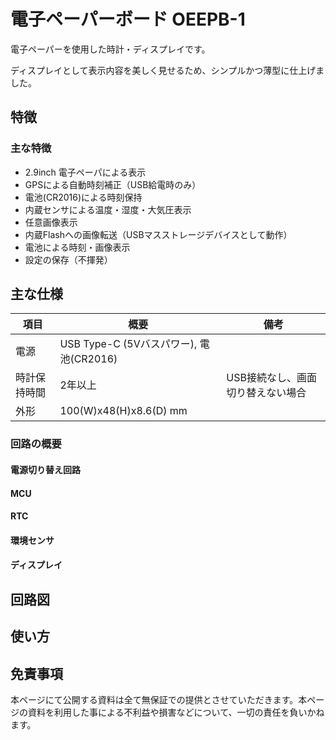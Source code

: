 # 電子ペーパーボード OEEPB-1

電子ペーパーを使用した時計・ディスプレイです。

ディスプレイとして表示内容を美しく見せるため、シンプルかつ薄型に仕上げました。

## 特徴
### 主な特徴
* 2.9inch 電子ペーパによる表示
* GPSによる自動時刻補正（USB給電時のみ）
* 電池(CR2016)による時刻保持
* 内蔵センサによる温度・湿度・大気圧表示
* 任意画像表示
* 内蔵Flashへの画像転送（USBマスストレージデバイスとして動作）
* 電池による時刻・画像表示
* 設定の保存（不揮発）

## 主な仕様
|項目|概要|備考|
|----|----|----|
|電源|USB Type-C (5Vバスパワー), 電池(CR2016)||
|時計保持時間|2年以上|USB接続なし、画面切り替えない場合|
|外形|100(W)x48(H)x8.6(D) mm||

### 回路の概要
#### 電源切り替え回路

#### MCU

#### RTC

#### 環境センサ

#### ディスプレイ

## 回路図


## 使い方


## 免責事項
本ページにて公開する資料は全て無保証での提供とさせていただきます。本ページの資料を利用した事による不利益や損害などについて、一切の責任を負いかねます。
